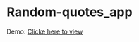 # Random-quotes_app
<div>Demo: <a href="https://ayush-kumar-bajwan.github.io/Random-quotes_app/"> Clicke here to view </a></div>
